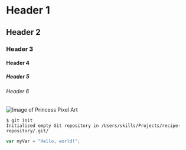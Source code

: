 # Header 1
## Header 2
### Header 3
#### Header 4
##### Header 5
###### Header 6

![Image of Princess Pixel Art](https://thumb.ac-illust.com/56/56107e79a7968bcb377508d8fc3f4345_t.jpeg)

```
$ git init
Initialized empty Git repository in /Users/skills/Projects/recipe-repository/.git/
```

``` javascript
var myVar = "Hello, world!";
```
